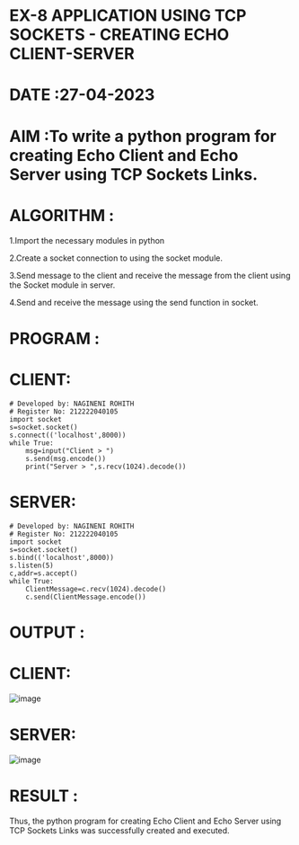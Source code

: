 # EX-8 APPLICATION USING TCP SOCKETS - CREATING ECHO CLIENT-SERVER

# DATE :27-04-2023

# AIM :To write a python program for creating Echo Client and Echo Server using TCP Sockets Links.


# ALGORITHM :
1.Import the necessary modules in python

2.Create a socket connection to using the socket module.

3.Send message to the client and receive the message from the client using the Socket module in server.

4.Send and receive the message using the send function in socket.

# PROGRAM :
# CLIENT:
```
# Developed by: NAGINENI ROHITH
# Register No: 212222040105
import socket
s=socket.socket()
s.connect(('localhost',8000))
while True:
    msg=input("Client > ")
    s.send(msg.encode())
    print("Server > ",s.recv(1024).decode())
```
# SERVER:
```
# Developed by: NAGINENI ROHITH
# Register No: 212222040105
import socket
s=socket.socket()
s.bind(('localhost',8000))
s.listen(5)
c,addr=s.accept()
while True:
    ClientMessage=c.recv(1024).decode()
    c.send(ClientMessage.encode())
```

# OUTPUT :
# CLIENT:
![image](https://github.com/NAGINENIROHITH/EX-8/assets/118344049/36aba797-badd-46a0-be3e-f1b63d7dc5fc)

# SERVER:
![image](https://github.com/NAGINENIROHITH/EX-8/assets/118344049/c1c0a831-0e0e-4553-8f2f-8826750bd6c6)


# RESULT :

Thus, the python program for creating Echo Client and Echo Server using TCP Sockets Links was successfully created and executed.
